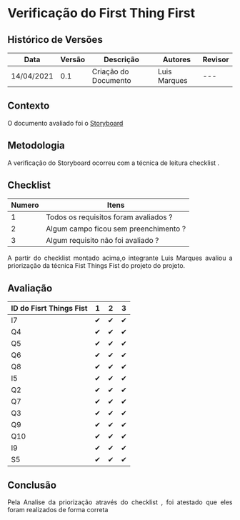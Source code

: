 # Verificação do First Thing First
## Histórico de Versões

| Data       | Versão | Descrição            | Autores      | Revisor |
| ---------- | ------ | -------------------- | ------------ | ------- |
| 14/04/2021 | 0.1    | Criação do Documento | Luis Marques | ---     |

## Contexto

<p align="justify">O documento avaliado foi o <a href = "https://requisitos-de-software.github.io/2020.2-Meu-Gov.br/Elicitacao/Priorizacao/ftf/" > Storyboard </a> </p>

## Metodologia

<p align="justify">A verificação do Storyboard ocorreu com a técnica de leitura checklist .</p>

## Checklist

| Numero | Itens                                 |
| ------ | ------------------------------------- |
| 1      | Todos os requisitos foram avaliados ? |
| 2      | Algum campo ficou sem preenchimento ? |
| 3      | Algum requisito não foi avaliado ?    |

<p align="justify"> A partir do checklist montado acima,o integrante Luis Marques avaliou a priorização da técnica Fist Things Fist do projeto do projeto. </p>

## Avaliação

| ID do Fisrt Things Fist | 1   | 2   | 3   |
| ----------------------- | --- | --- | --- |
| I7                      | ✔   | ✔   | ✔   |
| Q4                      | ✔   | ✔   | ✔   |
| Q5                      | ✔   | ✔   | ✔   |
| Q6                      | ✔   | ✔   | ✔   |
| Q8                      | ✔   | ✔   | ✔   |
| I5                      | ✔   | ✔   | ✔   |
| Q2                      | ✔   | ✔   | ✔   |
| Q7                      | ✔   | ✔   | ✔   |
| Q3                      | ✔   | ✔   | ✔   |
| Q9                      | ✔   | ✔   | ✔   |
| Q10                     | ✔   | ✔   | ✔   |
| I9                      | ✔   | ✔   | ✔   |
| S5                      | ✔   | ✔   | ✔   |

## Conclusão

<p align="justify"> Pela Analise da priorização através do checklist , foi atestado que eles foram realizados de forma correta </p>
